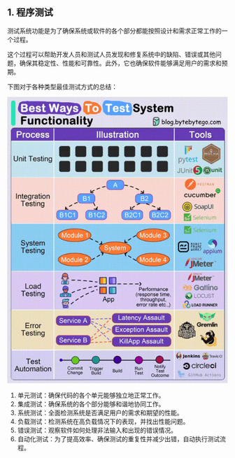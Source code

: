 ## 1. 程序测试

测试系统功能是为了确保系统或软件的各个部分都能按照设计和需求正常工作的一个过程。

这个过程可以帮助开发人员和测试人员发现和修复系统中的缺陷、错误或其他问题，确保其稳定性、性能和可靠性。此外，它也确保软件能够满足用户的需求和预期。

下图对于各种类型最佳测试方式的总结：

![](images/576765621249489.gif)

1. 单元测试：确保代码的各个单元能够独立地正常工作。
2. 集成测试：确保系统的各个部分能够和谐地协同工作。
3. 系统测试：全面检测系统是否满足用户的需求和期望的性能。
4. 负载测试：检测系统在高负载情况下的表现，并找出性能问题。
5. 错误测试：观察软件如何处理非法输入和出现的错误情况。
6. 自动化测试：为了提高效率、确保测试的重复性并减少出错，自动执行测试流程。
